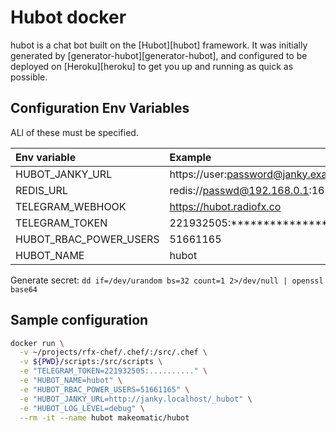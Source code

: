 # Hubot docker

hubot is a chat bot built on the [Hubot][hubot] framework. It was
initially generated by [generator-hubot][generator-hubot], and configured to be
deployed on [Heroku][heroku] to get you up and running as quick as possible.

## Configuration Env Variables

ALl of these must be specified.

| Env variable | Example |
|:-------------|:------------|
| HUBOT_JANKY_URL | https://user:password@janky.example.com/_hubot/ |
| REDIS_URL | redis://passwd@192.168.0.1:16379/prefix |
| TELEGRAM_WEBHOOK | https://hubot.radiofx.co |
| TELEGRAM_TOKEN  | 221932505:*********************************** |
| HUBOT_RBAC_POWER_USERS | 51661165 |
| HUBOT_NAME | hubot |

Generate secret: `dd if=/dev/urandom bs=32 count=1 2>/dev/null | openssl base64`

## Sample configuration

```sh
docker run \
  -v ~/projects/rfx-chef/.chef/:/src/.chef \
  -v ${PWD}/scripts:/src/scripts \
  -e "TELEGRAM_TOKEN=221932505:.........." \
  -e "HUBOT_NAME=hubot" \
  -e "HUBOT_RBAC_POWER_USERS=51661165" \
  -e "HUBOT_JANKY_URL=http://janky.localhost/_hubot" \
  -e "HUBOT_LOG_LEVEL=debug" \
  --rm -it --name hubot makeomatic/hubot
```
